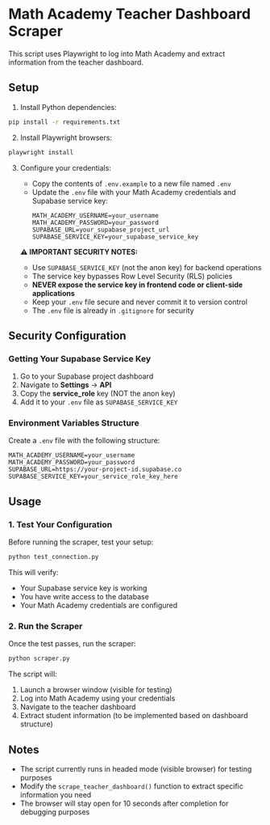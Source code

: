# Math Academy Teacher Dashboard Scraper

This script uses Playwright to log into Math Academy and extract information from the teacher dashboard.

## Setup

1. Install Python dependencies:
```bash
pip install -r requirements.txt
```

2. Install Playwright browsers:
```bash
playwright install
```

3. Configure your credentials:
   - Copy the contents of `.env.example` to a new file named `.env`
   - Update the `.env` file with your Math Academy credentials and Supabase service key:
     ```
     MATH_ACADEMY_USERNAME=your_username
     MATH_ACADEMY_PASSWORD=your_password
     SUPABASE_URL=your_supabase_project_url
     SUPABASE_SERVICE_KEY=your_supabase_service_key
     ```
     
   **⚠️ IMPORTANT SECURITY NOTES:**
   - Use `SUPABASE_SERVICE_KEY` (not the anon key) for backend operations
   - The service key bypasses Row Level Security (RLS) policies
   - **NEVER expose the service key in frontend code or client-side applications**
   - Keep your `.env` file secure and never commit it to version control
   - The `.env` file is already in `.gitignore` for security

## Security Configuration

### Getting Your Supabase Service Key

1. Go to your Supabase project dashboard
2. Navigate to **Settings** → **API**
3. Copy the **service_role** key (NOT the anon key)
4. Add it to your `.env` file as `SUPABASE_SERVICE_KEY`

### Environment Variables Structure

Create a `.env` file with the following structure:
```
MATH_ACADEMY_USERNAME=your_username
MATH_ACADEMY_PASSWORD=your_password
SUPABASE_URL=https://your-project-id.supabase.co
SUPABASE_SERVICE_KEY=your_service_role_key_here
```

## Usage

### 1. Test Your Configuration

Before running the scraper, test your setup:
```bash
python test_connection.py
```

This will verify:
- Your Supabase service key is working
- You have write access to the database
- Your Math Academy credentials are configured

### 2. Run the Scraper

Once the test passes, run the scraper:
```bash
python scraper.py
```

The script will:
1. Launch a browser window (visible for testing)
2. Log into Math Academy using your credentials
3. Navigate to the teacher dashboard
4. Extract student information (to be implemented based on dashboard structure)

## Notes

- The script currently runs in headed mode (visible browser) for testing purposes
- Modify the `scrape_teacher_dashboard()` function to extract specific information you need
- The browser will stay open for 10 seconds after completion for debugging purposes 